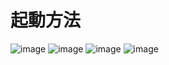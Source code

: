 # 起動方法
![image](https://github.com/user-attachments/assets/4e6a8aa8-e18e-45b8-af5d-07058f7a30fe)
![image](https://github.com/user-attachments/assets/5874ab57-3f1b-40db-a3ae-353d8ded58f0)
![image](https://github.com/user-attachments/assets/219e9fc7-68cf-4a2c-94cc-72cbbc3e6ac3)
![image](https://github.com/user-attachments/assets/bd45f963-8cf5-4794-835a-2b962919f890)


